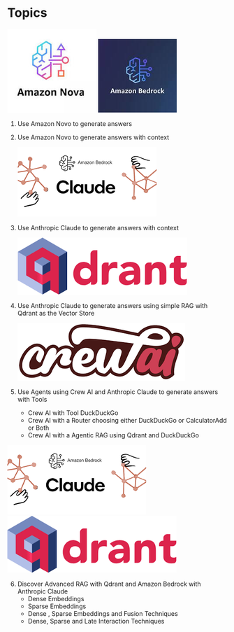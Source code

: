 # Topics

![Amazon Novo](image.png)      ![Amazon Bedrock](image-1.png)    

1. Use Amazon Novo to generate answers
2. Use Amazon Novo to generate answers with context           
   
   ![Amazon Bedrock with Anthropic Claude](image-2.png)            

3. Use Anthropic Claude to generate answers with context
   
   ![Qdrant](image-3.png)             

4. Use Anthropic Claude to generate answers using simple RAG with Qdrant as the Vector Store       
   
   ![CrewAI](image-4.png)           

5. Use Agents using Crew AI and Anthropic Claude to generate answers with Tools
   * Crew AI with Tool DuckDuckGo   
   * Crew AI with a Router choosing either  DuckDuckGo or CalculatorAdd or Both       
   * Crew AI with a Agentic RAG using Qdrant and DuckDuckGo


![Amazon Bedrock with Anthropic Claude](image-2.png)    ![Qdrant](image-3.png)       

6. Discover Advanced RAG with Qdrant and Amazon Bedrock with Anthropic Claude              
     * Dense Embeddings              
     * Sparse Embeddings             
     * Dense , Sparse  Embeddings and Fusion Techniques           
     * Dense, Sparse and Late Interaction Techniques        
  